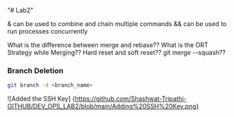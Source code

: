 "# Lab2" 

 & can be used to combine and chain multiple commands
 && can be used to run processes concurrently

 What is the difference between merge and rebase??
 What is the ORT Strategy while Merging??
 Hard reset and soft reset??
 git merge --squash??
 

 ### Branch Deletion
 ```bash
git branch -d <branch_name>
```
![Added the SSH Key] {https://github.com/Shashwat-Tripathi-GITHUB/DEV_OPS_LAB2/blob/main/Adding%20SSH%20Key.png}

